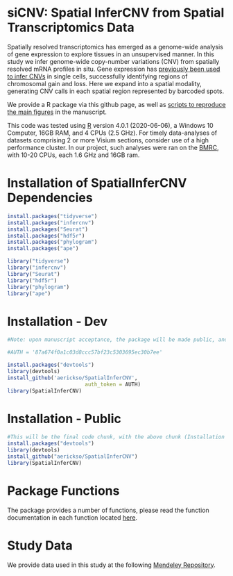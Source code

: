 # siCNV: Spatial InferCNV from Spatial Transcriptomics Data

Spatially resolved transcriptomics has emerged as a genome-wide analysis
of gene expression to explore tissues in an unsupervised manner. In this
study we infer genome-wide copy-number variations (CNV) from spatially
resolved mRNA profiles in situ. Gene expression has [previously been
used to infer CNVs](https://github.com/broadinstitute/infercnv) in
single cells, successfully identifying regions of chromosomal gain and
loss. Here we expand into a spatial modality, generating CNV calls in
each spatial region represented by barcoded spots.

We provide a R package via this github page, as well as [scripts to
reproduce the main
figures](https://github.com/aerickso/SpatialInferCNV/tree/main/FigureScripts)
in the manuscript.

This code was tested using [R](https://www.r-project.org/) version 4.0.1
(2020-06-06), a Windows 10 Computer, 16GB RAM, and 4 CPUs (2.5 GHz). For
timely data-analyses of datasets comprising 2 or more Visium sections,
consider use of a high performance cluster. In our project, such
analyses were ran on the
[BMRC](https://www.medsci.ox.ac.uk/divisional-services/support-services-1/bmrc/cluster-usage),
with 10-20 CPUs, each 1.6 GHz and 16GB ram.

# Installation of SpatialInferCNV Dependencies

``` r
install.packages("tidyverse")
install.packages("infercnv")
install.packages("Seurat")
install.packages("hdf5r")
install.packages("phylogram")
install.packages("ape")

library("tidyverse")
library("infercnv")
library("Seurat")
library("hdf5r")
library("phylogram")
library("ape")
```

# Installation - Dev

``` r
#Note: upon manuscript acceptance, the package will be made public, and thus the need for auth tokens will be removed and thus this code chunk will be deleted. For collaborators, you may need to generate your own new auth token.

#AUTH = '87a674f0a1c03d8ccc57bf23c5303695ec30b7ee'

install.packages("devtools")
library(devtools)
install_github('aerickso/SpatialInferCNV',
                         auth_token = AUTH)
library(SpatialInferCNV)
```

# Installation - Public

``` r
#This will be the final code chunk, with the above chunk (Installation - Dev) deleted upon release
install.packages("devtools")
library(devtools)
install_github("aerickso/SpatialInferCNV")
library(SpatialInferCNV)
```

# Package Functions

The package provides a number of functions, please read the function
documentation in each function located
[here](https://github.com/aerickso/SpatialInferCNV/tree/main/R).

# Study Data

We provide data used in this study at the following [Mendeley
Repository](https://data.mendeley.com/datasets/svw96g68dv/draft?a=3f263217-2bd3-4a3c-8125-5).
